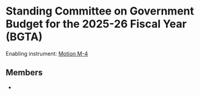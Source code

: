 # Standing Committee on Government Budget for the 2025-26 Fiscal Year (BGTA)

Enabling instrument: [Motion M-4](https://github.com/Township-of-Clearmount/Municipal-Council/blob/main/LEGISinfo/Motions/M-4%20Motion%20to%20establish%20a%20committee%20to%20create%20a%20government%20budget%20for%20the%202025-26%20fiscal%20year.md#m-4-motion-to-establish-a-committee-to-create-a-government-budget-for-the-2025-26-fiscal-year)

## Members
- 
